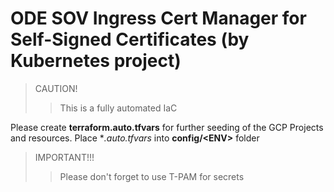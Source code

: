 # ODE SOV Ingress Cert Manager for Self-Signed Certificates (by Kubernetes project)
> CAUTION!
>> This is a fully automated IaC

Please create **terraform.auto.tfvars** for further seeding of the GCP Projects and resources.
Place  **.auto.tfvars* into **config/\<ENV\>** folder

> IMPORTANT!!!
>> Please don't forget to use T-PAM for secrets
